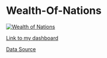 # Wealth-Of-Nations

<div class='tableauPlaceholder' id='viz1696530143172' style='position: relative'><noscript><a href='#'><img alt='Wealth of Nations         ' src='https:&#47;&#47;public.tableau.com&#47;static&#47;images&#47;We&#47;WealthofNations_16923418353250&#47;Wealth_of_Nations&#47;1_rss.png' style='border: none' /></a></noscript><object class='tableauViz'  style='display:none;'><param name='host_url' value='https%3A%2F%2Fpublic.tableau.com%2F' /> <param name='embed_code_version' value='3' /> <param name='site_root' value='' /><param name='name' value='WealthofNations_16923418353250&#47;Wealth_of_Nations' /><param name='tabs' value='no' /><param name='toolbar' value='yes' /><param name='static_image' value='https:&#47;&#47;public.tableau.com&#47;static&#47;images&#47;We&#47;WealthofNations_16923418353250&#47;Wealth_of_Nations&#47;1.png' /> <param name='animate_transition' value='yes' /><param name='display_static_image' value='yes' /><param name='display_spinner' value='yes' /><param name='display_overlay' value='yes' /><param name='display_count' value='yes' /><param name='language' value='en-GB' /></object></div>               



[Link to my dashboard](https://public.tableau.com/views/WealthofNations_16923418353250/Wealth_of_Nations?:language=en-GB&:display_count=n&:origin=viz_share_link)

[Data Source](https://github.com/LouellaQG/Wealth-Of-Nations/blob/main/The_Wealth_of_Nations.xlsx)


